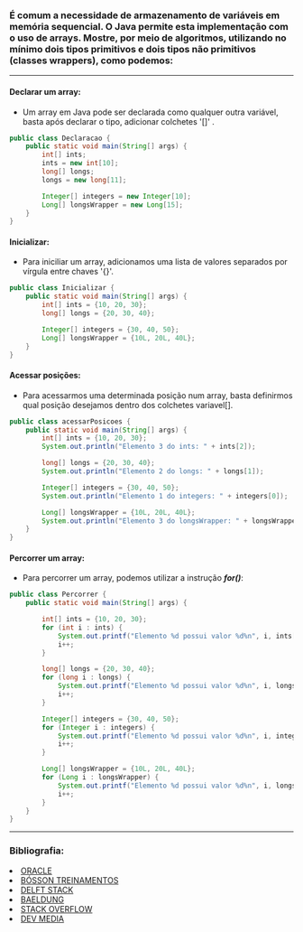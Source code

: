 ### É comum a necessidade de armazenamento de variáveis em memória sequencial. O Java permite esta implementação com o uso de arrays. Mostre, por meio de algoritmos, utilizando no mínimo dois tipos primitivos e dois tipos não primitivos (classes wrappers), como podemos:

---

#### Declarar um array:

- Um array em Java pode ser declarada como qualquer outra variável, basta após declarar o tipo, adicionar colchetes '[]'
  .

````java
public class Declaracao {
    public static void main(String[] args) {
        int[] ints;
        ints = new int[10];
        long[] longs;
        longs = new long[11];

        Integer[] integers = new Integer[10];
        Long[] longsWrapper = new Long[15];
    }
}
````

#### Inicializar:

- Para iniciliar um array, adicionamos uma lista de valores separados por vírgula entre chaves '{}'.

````java
public class Inicializar {
    public static void main(String[] args) {
        int[] ints = {10, 20, 30};
        long[] longs = {20, 30, 40};

        Integer[] integers = {30, 40, 50};
        Long[] longsWrapper = {10L, 20L, 40L};
    }
}
````

#### Acessar posições:

- Para acessarmos uma determinada posição num array, basta definirmos qual posição desejamos dentro dos colchetes
  variavel[].

````java
public class acessarPosicoes {
    public static void main(String[] args) {
        int[] ints = {10, 20, 30};
        System.out.println("Elemento 3 do ints: " + ints[2]);

        long[] longs = {20, 30, 40};
        System.out.println("Elemento 2 do longs: " + longs[1]);

        Integer[] integers = {30, 40, 50};
        System.out.println("Elemento 1 do integers: " + integers[0]);

        Long[] longsWrapper = {10L, 20L, 40L};
        System.out.println("Elemento 3 do longsWrapper: " + longsWrapper[2]);
    }
}
````

#### Percorrer um array:

- Para percorrer um array, podemos utilizar a instrução <i><b>for()</b></i>:

````java
public class Percorrer {
    public static void main(String[] args) {

        int[] ints = {10, 20, 30};
        for (int i : ints) {
            System.out.printf("Elemento %d possui valor %d%n", i, ints[i]);
            i++;
        }

        long[] longs = {20, 30, 40};
        for (long i : longs) {
            System.out.printf("Elemento %d possui valor %d%n", i, longs[i]);
            i++;
        }

        Integer[] integers = {30, 40, 50};
        for (Integer i : integers) {
            System.out.printf("Elemento %d possui valor %d%n", i, integers[i]);
            i++;
        }

        Long[] longsWrapper = {10L, 20L, 40L};
        for (Long i : longsWrapper) {
            System.out.printf("Elemento %d possui valor %d%n", i, longsWrapper[i]);
            i++;
        }
    }
}
````
---

### Bibliografia:

<li><a href="https://docs.oracle.com/javase/specs/jls/se8/html/jls-10.html#jls-10.6">ORACLE</a></li>
<li><a href="http://www.bosontreinamentos.com.br/java/como-acessar-os-elementos-de-um-array-unidimensional-em-java/#:~:text=Os%20elementos%20em%20um%20array,10%20%2D1%20%3D%20%C3%ADndice%209.">BÓSSON TREINAMENTOS</a></li>
<li><a href="https://www.delftstack.com/pt/howto/java/how-to-initialize-an-array-in-java/">DELFT STACK</a></li>
<li><a href="https://www.baeldung.com/java-initialize-array">BAELDUNG</a></li>
<li><a href="https://stackoverflow.com/questions/1938101/how-to-initialize-an-array-in-java">STACK OVERFLOW</a></li>
<li><a href="https://www.devmedia.com.br/trabalhando-com-arrays-em-java/25530">DEV MEDIA</a></li>
